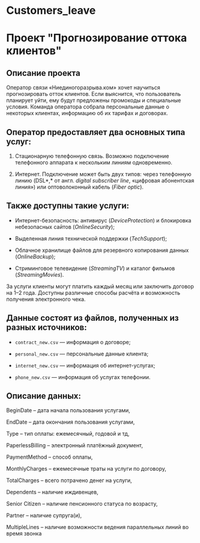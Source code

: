 # Customers_leave

# Проект "Прогнозирование оттока клиентов"
## Описание проекта
Оператор связи «Ниединогоразрыва.ком» хочет научиться прогнозировать отток клиентов. Если выяснится, что пользователь планирует уйти, ему будут предложены промокоды и специальные условия. Команда оператора собрала персональные данные о некоторых клиентах, информацию об их тарифах и договорах.

## Оператор предоставляет два основных типа услуг:

1. Стационарную телефонную связь. Возможно подключение телефонного аппарата к нескольким линиям одновременно.

2. Интернет. Подключение может быть двух типов: через телефонную линию (DSL*,* от англ. *digital subscriber line*, «цифровая абонентская линия») или оптоволоконный кабель (*Fiber optic*).

## Также доступны такие услуги:

- Интернет-безопасность: антивирус (*DeviceProtection*) и блокировка небезопасных сайтов (*OnlineSecurity*);

- Выделенная линия технической поддержки (*TechSupport*);

- Облачное хранилище файлов для резервного копирования данных (*OnlineBackup*);

- Стриминговое телевидение (*StreamingTV*) и каталог фильмов (*StreamingMovies*).

За услуги клиенты могут платить каждый месяц или заключить договор на 1–2 года. Доступны различные способы расчёта и возможность получения электронного чека.

## Данные состоят из файлов, полученных из разных источников:

- `contract_new.csv` — информация о договоре;

- `personal_new.csv` — персональные данные клиента;

- `internet_new.csv` — информация об интернет-услугах;

- `phone_new.csv` — информация об услугах телефонии.

## Описание данных:
<p>BeginDate – дата начала пользования услугами,
<p>EndDate – дата окончания пользования услугами,
<p>Type – тип оплаты: ежемесячный, годовой и тд,
<p>PaperlessBilling – электронный платёжный документ,
<p>PaymentMethod – способ оплаты,
<p>MonthlyCharges – ежемесячные траты на услуги по договору,
<p>TotalCharges – всего потрачено денег на услуги,
<p>Dependents – наличие иждивенцев,
<p>Senior Citizen – наличие пенсионного статуса по возрасту,
<p>Partner – наличие супруга(и),
<p>MultipleLines – наличие возможности ведения параллельных линий во время звонка
